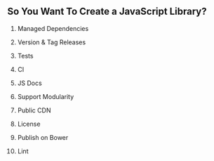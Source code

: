 So You Want To Create a JavaScript Library?
-------------------------------------------

1. Managed Dependencies

2. Version & Tag Releases

3. Tests

4. CI

5. JS Docs

6. Support Modularity

7. Public CDN

8. License

9. Publish on Bower

10. Lint
